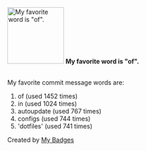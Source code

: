 <img src="https://my-badges.github.io/my-badges/favorite-word.png" alt="My favorite word is &quot;of&quot;." title="My favorite word is &quot;of&quot;." width="128">
<strong>My favorite word is &quot;of&quot;.</strong>
<br><br>

My favorite commit message words are:

1. of (used 1452 times)
2. in (used 1024 times)
3. autoupdate (used 767 times)
4. configs (used 744 times)
5. 'dotfiles' (used 741 times)


Created by <a href="https://github.com/my-badges/my-badges">My Badges</a>